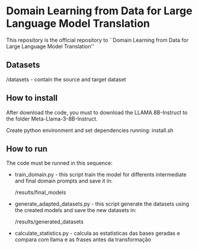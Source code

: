 # Domain Learning from Data for Large Language Model Translation

This repository is the official repository to ``Domain Learning from Data for Large Language Model Translation''

## Datasets

/datasets - contain the source and target dataset

## How to install

After download the code, you must to download the LLAMA 8B-Instruct to the folder Meta-Llama-3-8B-Instruct.

Create python environment and set dependencies running:
install.sh

## How to run

The code must be runned in this sequence:
* train_domain.py - this script train the model for differents intermediate and final domain prompts and save it in:

    /results/final_models

* generate_adapted_datasets.py - this script generate the datasets using the created models and save the new datasets in:

    /results/generated_datasets

* calculate_statistics.py - calcula as estatísticas das bases geradas e compara com llama e as frases antes da transformação